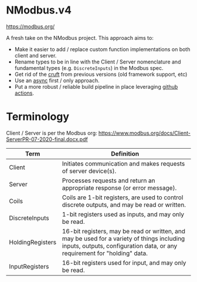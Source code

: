 # NModbus.v4

https://modbus.org/

A fresh take on the NModbus project. This approach aims to:

- Make it easier to add / replace custom function implementations on both client and server.
- Rename types to be in line with the Client / Server nomenclature and fundamental types (e.g. `DiscreteInputs`) in the
  Modbus spec.
- Get rid of the [cruft](https://en.wikipedia.org/wiki/Cruft) from previous versions (old framework support, etc)
- Use
  an [async](https://learn.microsoft.com/en-us/dotnet/csharp/asynchronous-programming/task-asynchronous-programming-model)
  first / only approach.
- Put a more robust / reliable build pipeline in place leveraging [github actions](https://github.com/features/actions).

# Terminology

Client / Server is per the Modbus org: https://www.modbus.org/docs/Client-ServerPR-07-2020-final.docx.pdf

| Term             | Definition                                                                                                                                                              |
|------------------|-------------------------------------------------------------------------------------------------------------------------------------------------------------------------|
| Client           | Initiates communication and makes requests of server device(s).                                                                                                         |
| Server           | Processes requests and return an appropriate response (or error message).                                                                                               |
| Coils            | Coils are 1-bit registers, are used to control discrete outputs, and may be read or written.                                                                            |
| DiscreteInputs   | 1-bit registers used as inputs, and may only be read.                                                                                                                   |
| HoldingRegisters | 16-bit registers, may be read or written, and may be used for a variety of things including inputs, outputs, configuration data, or any requirement for "holding" data. |
| InputRegisters   | 16-bit registers used for input, and may only be read.                                                                                                                  |


